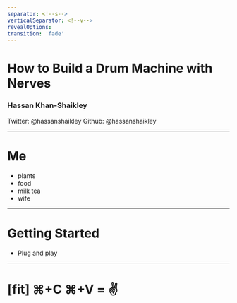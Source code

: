 ```yaml
---
separator: <!--s-->
verticalSeparator: <!--v-->
revealOptions:
transition: 'fade'
---
```


# How to Build a Drum Machine with Nerves

### Hassan Khan-Shaikley

Twitter: @hassanshaikley
Github: @hassanshaikley

---

# Me

- plants
- food
- milk tea
- wife

---

# Getting Started

- Plug and play

---

# [fit] ⌘+C ⌘+V = :v:
